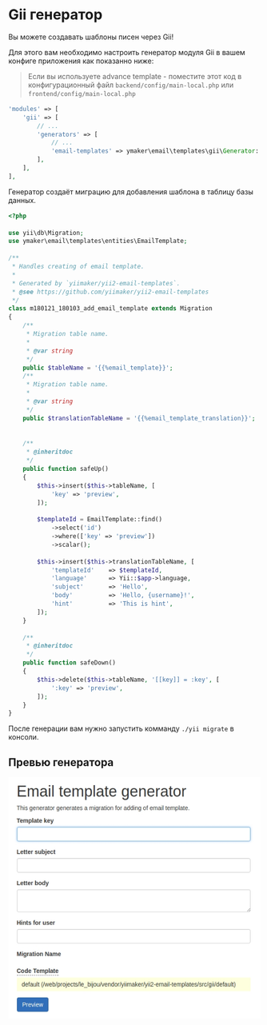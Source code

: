 Gii генератор
=============

Вы можете создавать шаблоны писен через Gii!

Для этого вам необходимо настроить генератор модуля Gii в вашем конфиге приложения
как показанно ниже:

> Если вы используете advance template - поместите этот код в конфигурационный файл `backend/config/main-local.php`
> или `frontend/config/main-local.php`

```php
'modules' => [
    'gii' => [
        // ...
        'generators' => [
            // ...
            'email-templates' => ymaker\email\templates\gii\Generator::class,
        ],
    ],
],
```

Генератор создаёт миграцию для добавления шаблона в таблицу базы данных.

```php
<?php

use yii\db\Migration;
use ymaker\email\templates\entities\EmailTemplate;

/**
 * Handles creating of email template.
 *
 * Generated by `yiimaker/yii2-email-templates`.
 * @see https://github.com/yiimaker/yii2-email-templates
 */
class m180121_180103_add_email_template extends Migration
{
    /**
     * Migration table name.
     *
     * @var string
     */
    public $tableName = '{{%email_template}}';
    /**
     * Migration table name.
     *
     * @var string
     */
    public $translationTableName = '{{%email_template_translation}}';


    /**
     * @inheritdoc
     */
    public function safeUp()
    {
        $this->insert($this->tableName, [
            'key' => 'preview',
        ]);

        $templateId = EmailTemplate::find()
            ->select('id')
            ->where(['key' => 'preview'])
            ->scalar();

        $this->insert($this->translationTableName, [
            'templateId'    => $templateId,
            'language'      => Yii::$app->language,
            'subject'       => 'Hello',
            'body'          => 'Hello, {username}!',
            'hint'          => 'This is hint',
        ]);
    }

    /**
     * @inheritdoc
     */
    public function safeDown()
    {
        $this->delete($this->tableName, '[[key]] = :key', [
            ':key' => 'preview',
        ]);
    }
}
```

После генерации вам нужно запустить комманду `./yii migrate` в консоли.

## Превью генератора

![yii2 email templates](../img/gii.jpg "yii2 email templates")
